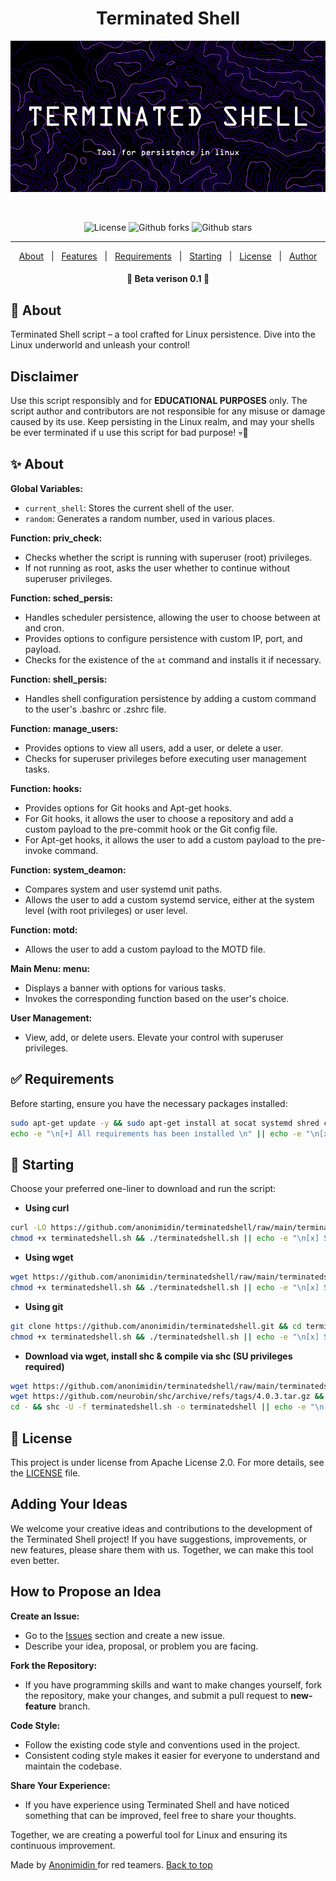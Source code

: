 <h1 align="center">Terminated Shell</h1>
<div align="center" id="top"> 
  <img src="./.github/banner.png" alt="Terminatedshell" />

  &#xa0;

  <!-- <a href="https://terminatedshell.netlify.app">Demo</a> -->
</div>

<p align="center">
  <img alt="License" src="https://img.shields.io/github/license/anonimidin/terminatedshell?color=000000"/>
  <img alt="Github forks" src="https://img.shields.io/github/forks/anonimidin/terminatedshell?color=000000" /> 
  <img alt="Github stars" src="https://img.shields.io/github/stars/anonimidin/terminatedshell?color=000000" />
</p>

<hr> 

<p align="center">
  <a href="#dart-about">About</a> &#xa0; | &#xa0; 
  <a href="#sparkles-features">Features</a> &#xa0; | &#xa0;
  <a href="#white_check_mark-requirements">Requirements</a> &#xa0; | &#xa0;
  <a href="#checkered_flag-starting">Starting</a> &#xa0; | &#xa0;
  <a href="#memo-license">License</a> &#xa0; | &#xa0;
  <a href="https://github.com/anonimidin" target="_blank">Author</a>
</p>

<h4 align="center"> 
	🚧  Beta verison 0.1  🚧
</h4> 

## :dart: About ##

Terminated Shell script – a tool crafted for Linux persistence. Dive into the Linux underworld and unleash your control!

## Disclaimer ##

Use this script responsibly and for <b>EDUCATIONAL PURPOSES</b> only. The script author and contributors are not responsible for any misuse or damage caused by its use.
Keep persisting in the Linux realm, and may your shells be ever terminated if u use this script for bad purpose! 💀🐧

## :sparkles: About ##

**Global Variables:**

- `current_shell`: Stores the current shell of the user.
- `random`: Generates a random number, used in various places.

**Function: priv_check:**

- Checks whether the script is running with superuser (root) privileges.
- If not running as root, asks the user whether to continue without superuser privileges.

**Function: sched_persis:**

- Handles scheduler persistence, allowing the user to choose between at and cron.
- Provides options to configure persistence with custom IP, port, and payload.
- Checks for the existence of the `at` command and installs it if necessary.

**Function: shell_persis:**

- Handles shell configuration persistence by adding a custom command to the user's .bashrc or .zshrc file.

**Function: manage_users:**

- Provides options to view all users, add a user, or delete a user.
- Checks for superuser privileges before executing user management tasks.

**Function: hooks:**

- Provides options for Git hooks and Apt-get hooks.
- For Git hooks, it allows the user to choose a repository and add a custom payload to the pre-commit hook or the Git config file.
- For Apt-get hooks, it allows the user to add a custom payload to the pre-invoke command.

**Function: system_deamon:**

- Compares system and user systemd unit paths.
- Allows the user to add a custom systemd service, either at the system level (with root privileges) or user level.

**Function: motd:**

- Allows the user to add a custom payload to the MOTD file.

**Main Menu: menu:**

- Displays a banner with options for various tasks.
- Invokes the corresponding function based on the user's choice.

**User Management:**

- View, add, or delete users. Elevate your control with superuser privileges.

## :white_check_mark: Requirements ##

Before starting, ensure you have the necessary packages installed:

```bash
sudo apt-get update -y && sudo apt-get install at socat systemd shred cron coreutils -y && sudo apt autoremove -y && \
echo -e "\n[+] All requirements has been installed \n" || echo -e "\n[x] Something went wrong.\n";
```
## :checkered_flag: Starting ##

Choose your preferred one-liner to download and run the script:

- **Using curl**

``` bash
curl -LO https://github.com/anonimidin/terminatedshell/raw/main/terminatedshell.sh && \
chmod +x terminatedshell.sh && ./terminatedshell.sh || echo -e "\n[x] Something went wrong\n";
```

- **Using wget**

``` bash
wget https://github.com/anonimidin/terminatedshell/raw/main/terminatedshell.sh -O terminatedshell.sh && \
chmod +x terminatedshell.sh && ./terminatedshell.sh || echo -e "\n[x] Something went wrong\n";
```

- **Using git**
``` bash
git clone https://github.com/anonimidin/terminatedshell.git && cd terminatedshell && \
chmod +x terminatedshell.sh && ./terminatedshell.sh || echo -e "\n[x] Something went wrong\n"; 
```
- **Download via wget, install shc & compile via shc (SU privileges required)**
```bash
wget https://github.com/anonimidin/terminatedshell/raw/main/terminatedshell.sh -O terminatedshell.sh && chmod +x terminatedshell.sh && \
wget https://github.com/neurobin/shc/archive/refs/tags/4.0.3.tar.gz && tar -xvzf 4.0.3.tar.gz && cd shc-4.0.3 && ./configure && make && sudo make install && \
cd - && shc -U -f terminatedshell.sh -o terminatedshell || echo -e "\n[x] Something went wrong\n"
```
## :memo: License ##

This project is under license from Apache License 2.0. For more details, see the [LICENSE](LICENSE.md) file.

## Adding Your Ideas ## 

We welcome your creative ideas and contributions to the development of the Terminated Shell project! If you have suggestions, improvements, or new features, please share them with us. Together, we can make this tool even better.

## How to Propose an Idea

**Create an Issue:** 
- Go to the [Issues](https://github.com/anonimidin/terminatedshell/issues) section and create a new issue. 
- Describe your idea, proposal, or problem you are facing.

**Fork the Repository:** 
- If you have programming skills and want to make changes yourself, fork the repository, make your changes, and submit a pull request to **new-feature** branch.

**Code Style:**
- Follow the existing code style and conventions used in the project.
- Consistent coding style makes it easier for everyone to understand and maintain the codebase.

**Share Your Experience:** 
- If you have experience using Terminated Shell and have noticed something that can be improved, feel free to share your thoughts.

Together, we are creating a powerful tool for Linux and ensuring its continuous improvement.


Made by <a href="https://github.com/anonimidin" target="_blank">Anonimidin </a> for red teamers.
<a href="#top">Back to top</a>
